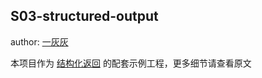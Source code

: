 ## S03-structured-output

author: [一灰灰](https://www.hhui.top/)

本项目作为 [结构化返回](../docs/03.结构化返回.md) 的配套示例工程，更多细节请查看原文
